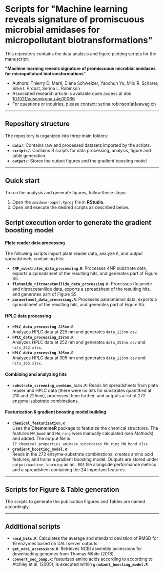 # Scripts for "Machine learning reveals signature of promiscuous microbial amidases for micropollutant biotransformations"

This repository contains the data analysis and figure plotting scripts for the manuscript:

**"Machine learning reveals signature of promiscuous microbial amidases for micropollutant biotransformations"**  
- Authors: Thierry D. Marti, Diana Schweizer, Yaochun Yu, Milo R. Schärer, Silke I. Probst, Serina L. Robinson
- Associated research article is available open access at doi: [10.1021/acsenvironau.4c00066](https://pubs.acs.org/doi/10.1021/acsenvironau.4c00066)
- For questions or inquiries, please contact: serina.robinson[at]eawag.ch

---

## Repository structure

The repository is organized into three main folders:

- **`data/`**: Contains raw and processed datasets imported by the scripts.
- **`scripts/`**: Contains R scripts for data processing, analysis, figure and table generation.
- **`output/`**: Stores the output figures and the gradient boosting model

---

## Quick start

To run the analysis and generate figures, follow these steps:

1. Open the `amidase-paper.Rproj` file in **RStudio**.
2. Open and execute the desired scripts as described below.

## Script execution order to generate the gradient boosting model

#### Plate reader data processing

The following scripts import plate reader data, analyze it, and output spreadsheets containing hits:

- **`4NP_substrates_data_processing.R`**: Processes 4NP substrate data, exports a spreadsheet of the resulting hits, and generates part of Figure S5.
- **`flutamide_nitroacetanilide_data_processing.R`**: Processes flutamide and nitroacetanilide data, exports a spreadsheet of the resulting hits, and generates part of Figure S5.
- **`paracetamol_data_processing.R`**: Processes paracetamol data, exports a spreadsheet of the resulting hits, and generates part of Figure S5.

#### HPLC data processing

- **`HPLC_data_processing_225nm.R`**  
  Analyzes HPLC data at 225 nm and generates `data_225nm.csv`.
- **`HPLC_data_processing_252nm.R`**  
  Analyzes HPLC data at 252 nm and generates `data_252nm.csv` and `hits_252.xlsx`.
- **`HPLC_data_processing_305nm.R`**  
  Analyzes HPLC data at 305 nm and generates `data_225nm.csv` and `hits_305.xlsx`.

#### Combining and analyzing hits

- **`substrate_screening_combine_hits.R`**: Reads hit spreadsheets from plate reader and HPLC data (there were no hits for substrates quantified at 210 and 225nm), processes them further, and outputs a list of 272 enzyme-substrate combinations.

#### Featurization & gradient boosting model building
- **`chemical_featurization.R`**  
  Uses the **ChemmineR** package to featurize the chemical structures. The features `MW_bond` and `MW_ring` were manually calculated (see *Methods*) and added. The output file is `17_chemical_properties_amidase_substrates_MW_ring_MW_bond.xlsx`.
- **`gradient_boosting_model.R`**  
  Reads in the 272 enzyme-substrate combinations, creates amino acid features, and trains a gradient boosting model. Outputs are stored under `output/machine_learning` as an `.RDS` file alongside performance metrics and a spreadsheet containing the 24 important features.



---

## Scripts for Figure & Table generation

The scripts to generate the publication Figures and Tables are named accordingly.

---

## Additional scripts

- **`rmsd_hits.R`**: Calculates the average and standard deviation of RMSD for 16 enzymes based on DALI server outputs.
- **`get_ncbi_accessions.R`**: Retrieves NCBI assembly accessions for downloading genomes from Thomas-White (2018).
- **`convert_seq_5aap.R`**: featurizes amino acids according to according to Atchley et al. (2005), is executed within **`gradient_boosting_model.R`**



